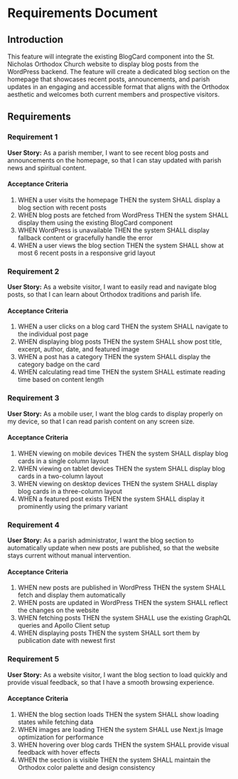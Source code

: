 # Requirements Document

## Introduction

This feature will integrate the existing BlogCard component into the St. Nicholas Orthodox Church website to display blog posts from the WordPress backend. The feature will create a dedicated blog section on the homepage that showcases recent posts, announcements, and parish updates in an engaging and accessible format that aligns with the Orthodox aesthetic and welcomes both current members and prospective visitors.

## Requirements

### Requirement 1

**User Story:** As a parish member, I want to see recent blog posts and announcements on the homepage, so that I can stay updated with parish news and spiritual content.

#### Acceptance Criteria

1. WHEN a user visits the homepage THEN the system SHALL display a blog section with recent posts
2. WHEN blog posts are fetched from WordPress THEN the system SHALL display them using the existing BlogCard component
3. WHEN WordPress is unavailable THEN the system SHALL display fallback content or gracefully handle the error
4. WHEN a user views the blog section THEN the system SHALL show at most 6 recent posts in a responsive grid layout

### Requirement 2

**User Story:** As a website visitor, I want to easily read and navigate blog posts, so that I can learn about Orthodox traditions and parish life.

#### Acceptance Criteria

1. WHEN a user clicks on a blog card THEN the system SHALL navigate to the individual post page
2. WHEN displaying blog posts THEN the system SHALL show post title, excerpt, author, date, and featured image
3. WHEN a post has a category THEN the system SHALL display the category badge on the card
4. WHEN calculating read time THEN the system SHALL estimate reading time based on content length

### Requirement 3

**User Story:** As a mobile user, I want the blog cards to display properly on my device, so that I can read parish content on any screen size.

#### Acceptance Criteria

1. WHEN viewing on mobile devices THEN the system SHALL display blog cards in a single column layout
2. WHEN viewing on tablet devices THEN the system SHALL display blog cards in a two-column layout
3. WHEN viewing on desktop devices THEN the system SHALL display blog cards in a three-column layout
4. WHEN a featured post exists THEN the system SHALL display it prominently using the primary variant

### Requirement 4

**User Story:** As a parish administrator, I want the blog section to automatically update when new posts are published, so that the website stays current without manual intervention.

#### Acceptance Criteria

1. WHEN new posts are published in WordPress THEN the system SHALL fetch and display them automatically
2. WHEN posts are updated in WordPress THEN the system SHALL reflect the changes on the website
3. WHEN fetching posts THEN the system SHALL use the existing GraphQL queries and Apollo Client setup
4. WHEN displaying posts THEN the system SHALL sort them by publication date with newest first

### Requirement 5

**User Story:** As a website visitor, I want the blog section to load quickly and provide visual feedback, so that I have a smooth browsing experience.

#### Acceptance Criteria

1. WHEN the blog section loads THEN the system SHALL show loading states while fetching data
2. WHEN images are loading THEN the system SHALL use Next.js Image optimization for performance
3. WHEN hovering over blog cards THEN the system SHALL provide visual feedback with hover effects
4. WHEN the section is visible THEN the system SHALL maintain the Orthodox color palette and design consistency